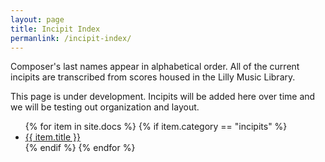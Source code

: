 ```yaml
---
layout: page
title: Incipit Index
permanlink: /incipit-index/
---
```


  <p>Composer's last names appear in alphabetical order. All of the current incipits are transcribed from scores housed in the Lilly Music Library.</p>
  <p>This page is under development. Incipits will be added here over time and we will be testing out organization and layout.</p>

<ul>
 {% for item in site.docs %}
      {% if item.category == "incipits" %}
          <li>
          <a href="{{ site.baseurl }}{{ item.url }}">
        {{ item.title }}
              </a>
    </li>
      {% endif %}
    {% endfor %}
</ul>
